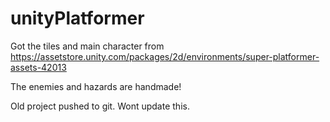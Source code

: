 # unityPlatformer

Got the tiles and main character from https://assetstore.unity.com/packages/2d/environments/super-platformer-assets-42013

The enemies and hazards are handmade!

Old project pushed to git. Wont update this.
